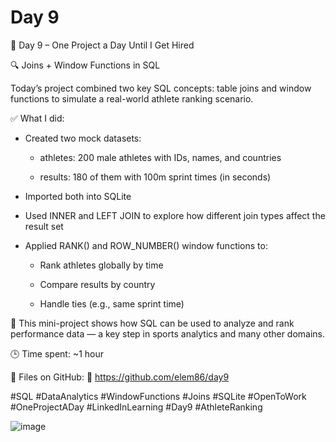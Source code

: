# Day 9

🎯 Day 9 – One Project a Day Until I Get Hired

🔍 Joins + Window Functions in SQL

Today’s project combined two key SQL concepts: table joins and window functions to simulate a real-world athlete ranking scenario.


✅ What I did:

 - Created two mock datasets:

   - athletes: 200 male athletes with IDs, names, and countries

   - results: 180 of them with 100m sprint times (in seconds)

 - Imported both into SQLite

 - Used INNER and LEFT JOIN to explore how different join types affect the result set

 - Applied RANK() and ROW_NUMBER() window functions to:

    - Rank athletes globally by time

    - Compare results by country

    - Handle ties (e.g., same sprint time)


🏁 This mini-project shows how SQL can be used to analyze and rank performance data — a key step in sports analytics and many other domains.

🕒 Time spent: ~1 hour

📂 Files on GitHub: 🔗 https://github.com/elem86/day9

#SQL #DataAnalytics #WindowFunctions #Joins #SQLite #OpenToWork #OneProjectADay #LinkedInLearning #Day9 #AthleteRanking

![image](https://github.com/user-attachments/assets/3916114c-6796-4a51-8385-df4d3b25af85)

